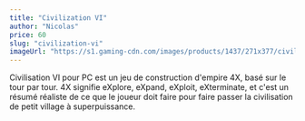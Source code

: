 ```yaml
---
title: "Civilization VI"
author: "Nicolas"
price: 60
slug: "civilization-vi"
imageUrl: "https://s1.gaming-cdn.com/images/products/1437/271x377/civilization-vi-cover.jpg"
---
```


Civilisation VI pour PC est un jeu de construction d'empire 4X, basé sur le tour par tour. 4X signifie eXplore, eXpand, eXploit, eXterminate, et c'est un résumé réaliste de ce que le joueur doit faire pour faire passer la civilisation de petit village à superpuissance.
